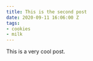 ```yaml
---
title: This is the second post
date: 2020-09-11 16:06:00 Z
tags:
- cookies
- milk
---
```


This is a very cool post.